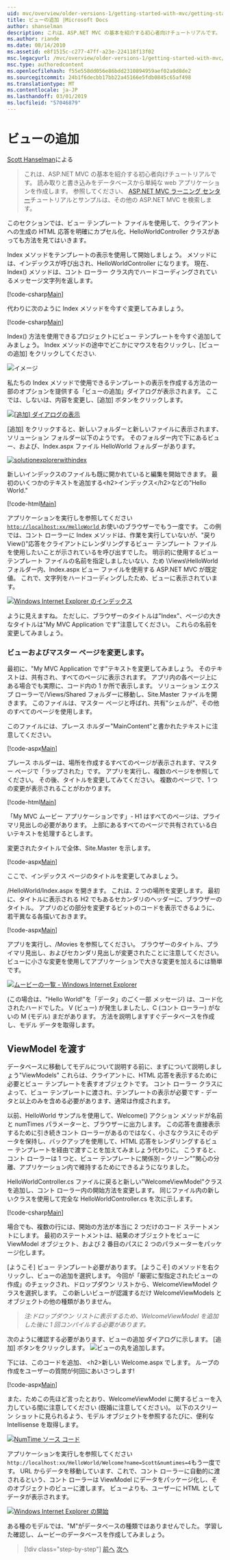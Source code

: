 ```yaml
---
uid: mvc/overview/older-versions-1/getting-started-with-mvc/getting-started-with-mvc-part3
title: ビューの追加 |Microsoft Docs
author: shanselman
description: これは、ASP.NET MVC の基本を紹介する初心者向けチュートリアルです。 読み取りと書き込みをデータベースから単純な web アプリケーションを作成します。
ms.author: riande
ms.date: 08/14/2010
ms.assetid: e8f1515c-c277-47ff-a23e-224118f13f02
msc.legacyurl: /mvc/overview/older-versions-1/getting-started-with-mvc/getting-started-with-mvc-part3
msc.type: authoredcontent
ms.openlocfilehash: f55e558dd056e86bdd2310894959aef02a9d8de2
ms.sourcegitcommit: 24b1f6decbb17bb22a45166e5fdb0845c65af498
ms.translationtype: MT
ms.contentlocale: ja-JP
ms.lasthandoff: 03/01/2019
ms.locfileid: "57046879"
---
```

<a name="adding-a-view"></a>ビューの追加
====================
[Scott Hanselman](https://github.com/shanselman)による

> これは、ASP.NET MVC の基本を紹介する初心者向けチュートリアルです。 読み取りと書き込みをデータベースから単純な web アプリケーションを作成します。 参照してください、 [ASP.NET MVC ラーニング センター](../../../index.md)チュートリアルとサンプルは、その他の ASP.NET MVC を検索します。


このセクションでは、ビュー テンプレート ファイルを使用して、クライアントへの生成の HTML 応答を明確にカプセル化、HelloWorldController クラスがあっても方法を見てはいきます。

Index メソッドをテンプレートの表示を使用して開始しましょう。 メソッドには、インデックスが呼び出され、HelloWorldController になります。 現在、Index() メソッドは、コント ローラー クラス内でハードコーディングされているメッセージ文字列を返します。

[!code-csharp[Main](getting-started-with-mvc-part3/samples/sample1.cs)]

代わりに次のように Index メソッドを今すぐ変更してみましょう。

[!code-csharp[Main](getting-started-with-mvc-part3/samples/sample2.cs)]

Index() 方法を使用できるプロジェクトにビュー テンプレートを今すぐ追加してみましょう。 Index メソッドの途中でどこかにマウスを右クリックし、[ビューの追加] をクリックしてください.

![イメージ](getting-started-with-mvc-part3/_static/image1.png)

私たちの Index メソッドで使用できるテンプレートの表示を作成する方法の一部のオプションを提供する「ビューの追加」ダイアログが表示されます。 ここでは、しないは、内容を変更し、[追加] ボタンをクリックします。

[![[追加] ダイアログの表示](getting-started-with-mvc-part3/_static/image3.png)](getting-started-with-mvc-part3/_static/image2.png)

[追加] をクリックすると、新しいフォルダーと新しいファイルに表示されます、ソリューション フォルダー以下のようです。 そのフォルダー内で下にあるビュー、および、Index.aspx ファイル HelloWorld フォルダーがあります。

[![solutionexplorerwithindex](getting-started-with-mvc-part3/_static/image5.png)](getting-started-with-mvc-part3/_static/image4.png)

新しいインデックスのファイルも既に開かれていると編集を開始できます。 最初のいくつかのテキストを追加する&lt;h2&gt;インデックス&lt;/h2&gt;などの"Hello World."

[!code-html[Main](getting-started-with-mvc-part3/samples/sample3.html)]

アプリケーションを実行しを参照してください[ `http://localhost:xx/HelloWorld` ](http://localhostxx)お使いのブラウザーでもう一度です。 この例では、コント ローラーに Index メソッドは、作業を実行していないが、"戻り View()"応答をクライアントにレンダリングするビュー テンプレート ファイルを使用したいことが示されているを呼び出すでした。 明示的に使用するビュー テンプレート ファイルの名前を指定しましたいない、ため \Views\HelloWorld フォルダー内、Index.aspx ビュー ファイルを使用する ASP.NET MVC が既定値。 これで、文字列をハードコーディングしたため、ビューに表示されています。

[![Windows Internet Explorer のインデックス](getting-started-with-mvc-part3/_static/image7.png)](getting-started-with-mvc-part3/_static/image6.png)

ように見えますね。 ただしに、ブラウザーのタイトルは"Index"、ページの大きなタイトルは"My MVC Application です"注意してください。 これらの名前を変更してみましょう。

### <a name="changing-views-and-master-pages"></a>ビューおよびマスター ページを変更します。

最初に、"My MVC Application です"テキストを変更してみましょう。 そのテキストは、共有され、すべてのページに表示されます。 アプリ内の各ページ上にある場合でも実際に、コード内の 1 か所で表示します。 ソリューション エクスプ ローラーで/Views/Shared フォルダーに移動し、Site.Master ファイルを開きます。 このファイルは、マスター ページと呼ばれ、共有"シェルが"、その他のすべてのページを使用します。

このファイルには、プレース ホルダー"MainContent"と書かれたテキストに注意してください。

[!code-aspx[Main](getting-started-with-mvc-part3/samples/sample4.aspx)]

プレース ホルダーは、場所を作成するすべてのページが表示されます、マスター ページで「ラップされた」です。 アプリを実行し、複数のページを参照してください。 その後、タイトルを変更してみてください。 複数のページで、1 つの変更が表示されることがわかります。

[!code-html[Main](getting-started-with-mvc-part3/samples/sample5.html)]

「My MVC ムービー アプリケーションです」- H1 はすべてのページは、プライマリ見出しの必要があります。 上部にあるすべてのページで共有されている白いテキストを処理するとします。

変更されたタイトルで全体、Site.Master を示します。

[!code-aspx[Main](getting-started-with-mvc-part3/samples/sample6.aspx)]

ここで、インデックス ページのタイトルを変更してみましょう。

/HelloWorld/Index.aspx を開きます。 これは、2 つの場所を変更します。 最初に、タイトルに表示される H2 でもあるセカンダリのヘッダーに、ブラウザーのタイトル。 アプリのどの部分を変更するビットのコードを表示できるように、若干異なる各描いておきます。

[!code-aspx[Main](getting-started-with-mvc-part3/samples/sample7.aspx)]

アプリを実行し、/Movies を参照してください。 ブラウザーのタイトル、プライマリ見出し、およびセカンダリ見出しが変更されたことに注意してください。 ビューに小さな変更を使用してアプリケーションで大きな変更を加えるには簡単です。

[![ムービーの一覧 - Windows Internet Explorer](getting-started-with-mvc-part3/_static/image9.png)](getting-started-with-mvc-part3/_static/image8.png)

(この場合は、"Hello World!"を「データ」のごく一部 メッセージ) は、コード化されたハードでした。 V (ビュー) が発生しましたし、C (コント ローラー) がないの M (モデル) まだがあります。 方法を説明しますすぐデータベースを作成し、モデル データを取得します。

## <a name="passing-a-viewmodel"></a>ViewModel を渡す

データベースに移動してモデルについて説明する前に、まずについて説明しましょう"ViewModels" これらは、クライアントに、HTML 応答を表示するために必要とビュー テンプレートを表すオブジェクトです。 コント ローラー クラスによって、ビュー テンプレートに渡され、テンプレートの表示が必要です - データと以上のみを含める必要があります、通常は作成されます。

以前、HelloWorld サンプルを使用して、Welcome() アクション メソッドが名前と numTimes パラメーターと、ブラウザーに出力します。 この応答を直接表示するために引き続きコント ローラーがあるのではなく、小さなクラスにそのデータを保持し、バックアップを使用して、HTML 応答をレンダリングするビュー テンプレートを経由で渡すことを加えてみましょう代わりに。 こうすると、コント ローラーは 1 つと、ビュー テンプレートに関係別 – クリーン""関心の分離、アプリケーション内で維持するためにできるようになりました。

HelloWorldController.cs ファイルに戻ると新しい"WelcomeViewModel"クラスを追加し、コント ローラー内の開始方法を変更します。 同じファイル内の新しいクラスを使用して完全な HelloWorldController.cs を次に示します。

[!code-csharp[Main](getting-started-with-mvc-part3/samples/sample8.cs)]

場合でも、複数の行には、開始の方法が本当に 2 つだけのコード ステートメントにします。 最初のステートメントは、結果のオブジェクトをビューに ViewModel オブジェクト、および 2 番目のパスに 2 つのパラメーターをパッケージ化します。

[ようこそ] ビュー テンプレート必要があります。 [ようこそ] のメソッドを右クリックし、ビューの追加を選択します。 今回が「厳密に型指定されたビューの作成」のチェックされ、ドロップダウン リストから、WelcomeViewModel クラスを選択します。 この新しいビューが認識するだけ WelcomeViewModels とオブジェクトの他の種類がありません。

> *注:ドロップダウン リストに表示するため、WelcomeViewModel を追加した後に 1 回コンパイルする必要があります。*


次のように確認する必要があります、ビューの追加 ダイアログに示します。 [追加] ボタンをクリックします。 ![ビューの丸を追加します。](getting-started-with-mvc-part3/_static/image10.png)

下には、このコードを追加、 &lt;h2&gt;新しい Welcome.aspx でします。 ループの作成をユーザーの質問が何回にあいさつします!

[!code-aspx[Main](getting-started-with-mvc-part3/samples/sample9.aspx)]

また、ためこの先ほど言ったとおり、WelcomeViewModel に関するビューを入力している間に注意してください (既婚に注意してください)。 以下のスクリーン ショットに見られるよう、モデル オブジェクトを参照するたびに、便利な Intellisense を取得します。

[![NumTime ソース コード](getting-started-with-mvc-part3/_static/image12.png)](getting-started-with-mvc-part3/_static/image11.png)

アプリケーションを実行しを参照してください`http://localhost:xx/HelloWorld/Welcome?name=Scott&numtimes=4`もう一度です。 URL からデータを移動しています、これで、コント ローラーに自動的に渡されるという、コント ローラーは ViewModel にデータをパッケージ化し、そのオブジェクトのビューに渡します。 ビューよりも、ユーザーに HTML としてデータが表示されます。

[![Windows Internet Explorer の開始](getting-started-with-mvc-part3/_static/image14.png)](getting-started-with-mvc-part3/_static/image13.png)

ある種のモデルでは、"M"がデータベースの種類ではありませんでした。 学習した確認し、ムービーのデータベースを作成してみましょう。

> [!div class="step-by-step"]
> [前へ](getting-started-with-mvc-part2.md)
> [次へ](getting-started-with-mvc-part4.md)
